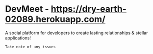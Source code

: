 # DevMeet - https://dry-earth-02089.herokuapp.com/
A social platform for developers to create lasting relationships & stellar applications!

`Take note of any issues`
